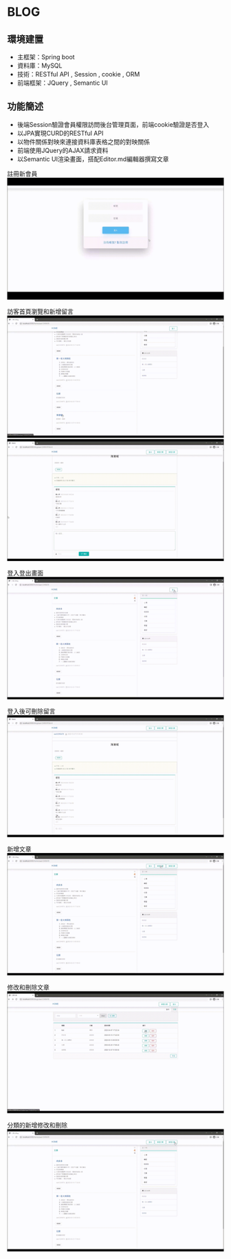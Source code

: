 # BLOG

## 環境建置
- 主框架：Spring boot
- 資料庫：MySQL
- 技術：RESTful API , Session , cookie , ORM
- 前端框架：JQuery , Semantic UI 
    
## 功能簡述
- 後端Session驗證會員權限訪問後台管理頁面，前端cookie驗證是否登入
- 以JPA實現CURD的RESTful API
- 以物件關係對映來連接資料庫表格之間的對映關係
- 前端使用JQuery的AJAX請求資料
- 以Semantic UI渲染畫面，搭配Editor.md編輯器撰寫文章


註冊新會員
![image](https://github.com/HsiuHsiuF/Blog/blob/main/%E8%A8%BB%E5%86%8A%E7%99%BB%E5%85%A5.gif)

訪客首頁瀏覽和新增留言
![image](https://github.com/HsiuHsiuF/Blog/blob/main/%E9%A6%96%E9%A0%81%E7%80%8F%E8%A6%BD.gif)
![image](https://github.com/HsiuHsiuF/Blog/blob/main/%E6%96%B0%E5%A2%9E%E7%95%99%E8%A8%80.gif)

登入登出畫面
![image](https://github.com/HsiuHsiuF/Blog/blob/main/%E7%99%BB%E5%85%A5%E7%99%BB%E5%87%BA.gif)

登入後可刪除留言
![image](https://github.com/HsiuHsiuF/Blog/blob/main/%E5%88%AA%E9%99%A4%E7%95%99%E8%A8%80.gif)

新增文章
![image](https://github.com/HsiuHsiuF/Blog/blob/main/%E6%96%B0%E5%A2%9E%E6%96%87%E7%AB%A0.gif)

修改和刪除文章
![image](https://github.com/HsiuHsiuF/Blog/blob/main/%E4%BF%AE%E6%94%B9%E5%88%AA%E9%99%A4%E6%96%87%E7%AB%A0.gif)

分類的新增修改和刪除
![image](https://github.com/HsiuHsiuF/Blog/blob/main/%E5%88%86%E9%A1%9E%E5%A2%9E%E5%88%AA%E6%94%B9.gif)
